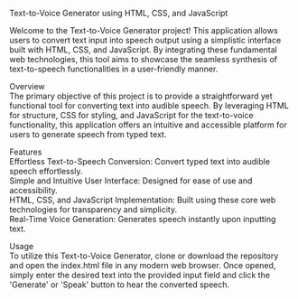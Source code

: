 Text-to-Voice Generator using HTML, CSS, and JavaScript<br>
<p>Welcome to the Text-to-Voice Generator project! This application allows users to convert text input into speech output using a simplistic interface built with HTML, CSS, and JavaScript. By integrating these fundamental web technologies, this tool aims to showcase the seamless synthesis of text-to-speech functionalities in a user-friendly manner.</p>

Overview<br>
The primary objective of this project is to provide a straightforward yet functional tool for converting text into audible speech. By leveraging HTML for structure, CSS for styling, and JavaScript for the text-to-voice functionality, this application offers an intuitive and accessible platform for users to generate speech from typed text.

Features<br>
Effortless Text-to-Speech Conversion: Convert typed text into audible speech effortlessly.<br>
Simple and Intuitive User Interface: Designed for ease of use and accessibility.<br>
HTML, CSS, and JavaScript Implementation: Built using these core web technologies for transparency and simplicity.<br>
Real-Time Voice Generation: Generates speech instantly upon inputting text.<br>

Usage<br>
To utilize this Text-to-Voice Generator, clone or download the repository and open the index.html file in any modern web browser. Once opened, simply enter the desired text into the provided input field and click the 'Generate' or 'Speak' button to hear the converted speech.

